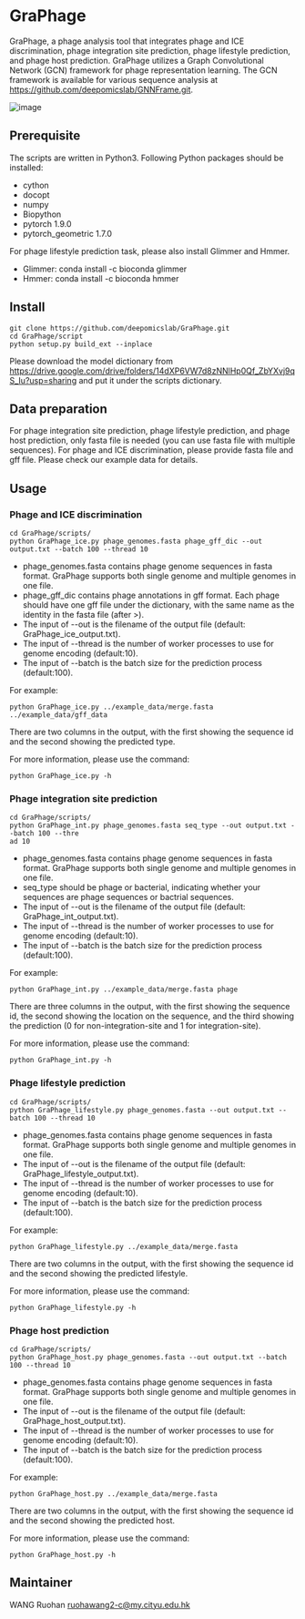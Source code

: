 # GraPhage
GraPhage, a phage analysis tool that integrates phage and ICE discrimination, phage integration site prediction, phage lifestyle prediction, and phage host prediction. GraPhage utilizes a Graph Convolutional Network (GCN) framework for phage representation learning. The GCN framework is available for various sequence analysis at <https://github.com/deepomicslab/GNNFrame.git>.

![image](https://github.com/deepomicslab/GraPhage/blob/main/GraPhage.png)

## Prerequisite
The scripts are written in Python3. Following Python packages should be installed:
+ cython
+ docopt
+ numpy
+ Biopython
+ pytorch 1.9.0
+ pytorch\_geometric 1.7.0

For phage lifestyle prediction task, please also install Glimmer and Hmmer.
+ Glimmer: conda install -c bioconda glimmer
+ Hmmer: conda install -c bioconda hmmer


## Install
```shell
git clone https://github.com/deepomicslab/GraPhage.git
cd GraPhage/script
python setup.py build_ext --inplace
```
Please download the model dictionary from <https://drive.google.com/drive/folders/14dXP6VW7d8zNNlHp0Qf_ZbYXvj9qS_Iu?usp=sharing> and put it under the scripts dictionary. 

## Data preparation
For phage integration site prediction, phage lifestyle prediction, and phage host prediction, only fasta file is needed (you can use fasta file with multiple sequences). For phage and ICE discrimination, please provide fasta file and gff file. Please check our example data for details.

## Usage
### Phage and ICE discrimination
```shell
cd GraPhage/scripts/
python GraPhage_ice.py phage_genomes.fasta phage_gff_dic --out output.txt --batch 100 --thread 10
```
+ phage\_genomes.fasta contains phage genome sequences in fasta format. GraPhage supports both single genome and multiple genomes in one file.
+ phage\_gff\_dic contains phage annotations in gff format. Each phage should have one gff file under the dictionary, with the same name as the identity in the fasta file (after >).
+ The input of --out is the filename of the output file (default: GraPhage\_ice\_output.txt).
+ The input of --thread is the number of worker processes to use for genome encoding (default:10).
+ The input of --batch is the batch size for the prediction process (default:100).

For example:
```shell
python GraPhage_ice.py ../example_data/merge.fasta ../example_data/gff_data
```

There are two columns in the output, with the first showing the sequence id and the second showing the predicted type.

For more information, please use the command:
```shell
python GraPhage_ice.py -h
```

### Phage integration site prediction
```shell
cd GraPhage/scripts/
python GraPhage_int.py phage_genomes.fasta seq_type --out output.txt --batch 100 --thre
ad 10
```
+ phage\_genomes.fasta contains phage genome sequences in fasta format. GraPhage supports both single genome and multiple genomes in one file.
+ seq\_type should be phage or bacterial, indicating whether your sequences are phage sequences or bactrial sequences.
+ The input of --out is the filename of the output file (default: GraPhage\_int\_output.txt).
+ The input of --thread is the number of worker processes to use for genome encoding (default:10).
+ The input of --batch is the batch size for the prediction process (default:100).

For example:
```shell
python GraPhage_int.py ../example_data/merge.fasta phage
```
There are three columns in the output, with the first showing the sequence id, the second showing the location on the sequence, and the third showing the prediction (0 for non-integration-site and 1 for integration-site).

For more information, please use the command:
```shell
python GraPhage_int.py -h
```

### Phage lifestyle prediction
```shell
cd GraPhage/scripts/
python GraPhage_lifestyle.py phage_genomes.fasta --out output.txt --batch 100 --thread 10
```
+ phage\_genomes.fasta contains phage genome sequences in fasta format. GraPhage supports both single genome and multiple genomes in one file.
+ The input of --out is the filename of the output file (default: GraPhage\_lifestyle\_output.txt).
+ The input of --thread is the number of worker processes to use for genome encoding (default:10).
+ The input of --batch is the batch size for the prediction process (default:100).

For example:
```shell
python GraPhage_lifestyle.py ../example_data/merge.fasta
```

There are two columns in the output, with the first showing the sequence id and the second showing the predicted lifestyle.

For more information, please use the command:
```shell
python GraPhage_lifestyle.py -h
```
### Phage host prediction
```shell
cd GraPhage/scripts/
python GraPhage_host.py phage_genomes.fasta --out output.txt --batch 100 --thread 10
```
+ phage\_genomes.fasta contains phage genome sequences in fasta format. GraPhage supports both single genome and multiple genomes in one file.
+ The input of --out is the filename of the output file (default: GraPhage\_host\_output.txt).
+ The input of --thread is the number of worker processes to use for genome encoding (default:10).
+ The input of --batch is the batch size for the prediction process (default:100).

For example:
```shell
python GraPhage_host.py ../example_data/merge.fasta 
```

There are two columns in the output, with the first showing the sequence id and the second showing the predicted host.

For more information, please use the command:
```shell
python GraPhage_host.py -h
```

## Maintainer
WANG Ruohan ruohawang2-c@my.cityu.edu.hk

